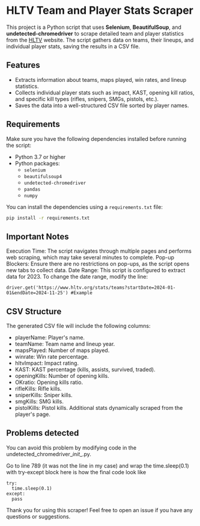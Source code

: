 # HLTV Team and Player Stats Scraper

This project is a Python script that uses **Selenium**, **BeautifulSoup**, and **undetected-chromedriver** to scrape detailed team and player statistics from the [HLTV](https://www.hltv.org) website. The script gathers data on teams, their lineups, and individual player stats, saving the results in a CSV file.

## Features

- Extracts information about teams, maps played, win rates, and lineup statistics.
- Collects individual player stats such as impact, KAST, opening kill ratios, and specific kill types (rifles, snipers, SMGs, pistols, etc.).
- Saves the data into a well-structured CSV file sorted by player names.

## Requirements

Make sure you have the following dependencies installed before running the script:

- Python 3.7 or higher
- Python packages:
  - `selenium`
  - `beautifulsoup4`
  - `undetected-chromedriver`
  - `pandas`
  - `numpy`

You can install the dependencies using a `requirements.txt` file:
```bash
pip install -r requirements.txt
```

## Important Notes
Execution Time: The script navigates through multiple pages and performs web scraping, which may take several minutes to complete.
Pop-up Blockers: Ensure there are no restrictions on pop-ups, as the script opens new tabs to collect data.
Date Range: This script is configured to extract data for 2023. To change the date range, modify the line:
```
driver.get('https://www.hltv.org/stats/teams?startDate=2024-01-01&endDate=2024-11-25') #Example
```

## CSV Structure
The generated CSV file will include the following columns:

- playerName: Player's name.
- teamName: Team name and lineup year.
- mapsPlayed: Number of maps played.
- winrate: Win rate percentage.
- hltvImpact: Impact rating.
- KAST: KAST percentage (kills, assists, survived, traded).
- openingKills: Number of opening kills.
- OKratio: Opening kills ratio.
- rifleKills: Rifle kills.
- sniperKills: Sniper kills.
- smgKills: SMG kills.
- pistolKills: Pistol kills.
Additional stats dynamically scraped from the player's page.

## Problems detected
You can avoid this problem by modifying code in the undetected_chromedriver\__init__.py.

Go to line 789 (it was not the line in my case) and wrap the time.sleep(0.1) with try-except block here is how the final code look like
```
try:
  time.sleep(0.1)
except:
  pass
```

Thank you for using this scraper! Feel free to open an issue if you have any questions or suggestions.

